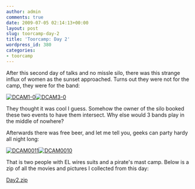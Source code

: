 ```yaml
---
author: admin
comments: true
date: 2009-07-05 02:14:13+00:00
layout: post
slug: toorcamp-day-2
title: 'Toorcamp: Day 2'
wordpress_id: 380
categories:
- toorcamp
---
```


After this second day of talks and no missle silo, there was this strange influx of women as the sunset approached. Turns out they were not for the camp, they were for the band:

[![DCAM1-0](/uploads/DCAM1-0-300x225.jpg)](/uploads/DCAM1-0.jpg)[![DCAM3-0](/uploads/DCAM3-0-300x225.jpg)](/uploads/DCAM3-0.jpg)

They thought it was cool I guess. Somehow the owner of the silo booked these two events to have them intersect. Why else would 3 bands play in the middle of nowhere?

Afterwards there was free beer, and let me tell you, geeks can party hardy all night long:

[![DCAM0011](/uploads/DCAM0011-300x225.jpg)](/uploads/DCAM0011.JPG)[![DCAM0010](/uploads/DCAM0010-300x225.jpg)](/uploads/DCAM0010.JPG)

That is two people with EL wires suits and a pirate's mast camp. Below is a zip of all the movies and pictures I collected from this day:

[Day2.zip](/other/day2.zip)
